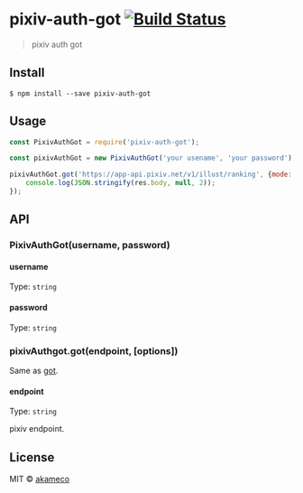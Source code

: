 # pixiv-auth-got [![Build Status](https://travis-ci.org/akameco/pixiv-auth-got.svg?branch=master)](https://travis-ci.org/akameco/pixiv-auth-got)

> pixiv auth got


## Install

```
$ npm install --save pixiv-auth-got
```


## Usage

```js
const PixivAuthGot = require('pixiv-auth-got');

const pixivAuthGot = new PixivAuthGot('your usename', 'your password');

pixivAuthGot.got('https://app-api.pixiv.net/v1/illust/ranking', {mode: 'day'}).then(res => {
	console.log(JSON.stringify(res.body, null, 2));
});
```


## API

### PixivAuthGot(username, password)

#### username
Type: `string`

#### password
Type: `string`

### pixivAuthgot.got(endpoint, [options])

Same as [got](https://github.com/sindresorhus/got).

#### endpoint
Type: `string`

pixiv endpoint.

## License

MIT © [akameco](http://akameco.github.io)
